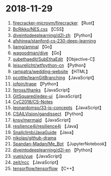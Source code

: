 # 2018-11-29

1. [firecracker-microvm/firecracker](https://github.com/firecracker-microvm/firecracker) 【Rust】
2. [BcRikko/NES.css](https://github.com/BcRikko/NES.css) 【CSS】
3. [diveintodeeplearning/d2l-zh](https://github.com/diveintodeeplearning/d2l-zh) 【Python】
4. [afshinea/stanford-cs-230-deep-learning](https://github.com/afshinea/stanford-cs-230-deep-learning) 
5. [liamg/aminal](https://github.com/liamg/aminal) 【Go】
6. [wagoodman/dive](https://github.com/wagoodman/dive) 【Go】
7. [subethaedit/SubEthaEdit](https://github.com/subethaedit/SubEthaEdit) 【Objective-C】
8. [leisurelicht/wtfpython-cn](https://github.com/leisurelicht/wtfpython-cn) 【Python】
9. [rampatra/wedding-website](https://github.com/rampatra/wedding-website) 【HTML】
10. [pcottle/learnGitBranching](https://github.com/pcottle/learnGitBranching) 【JavaScript】
11. [jofpin/trape](https://github.com/jofpin/trape) 【Python】
12. [feross/thanks](https://github.com/feross/thanks) 【JavaScript】
13. [GitSquared/edex-ui](https://github.com/GitSquared/edex-ui) 【JavaScript】
14. [CyC2018/CS-Notes](https://github.com/CyC2018/CS-Notes) 
15. [leonardomso/33-js-concepts](https://github.com/leonardomso/33-js-concepts) 【JavaScript】
16. [CSAILVision/gandissect](https://github.com/CSAILVision/gandissect) 【Python】
17. [knsv/mermaid](https://github.com/knsv/mermaid) 【JavaScript】
18. [resilience4j/resilience4j](https://github.com/resilience4j/resilience4j) 【Java】
19. [Snailclimb/JavaGuide](https://github.com/Snailclimb/JavaGuide) 【Java】
20. [nikolas/github-drama](https://github.com/nikolas/github-drama) 
21. [Spandan-Madan/Me_Bot](https://github.com/Spandan-Madan/Me_Bot) 【JupyterNotebook】
22. [diveintodeeplearning/d2l-en](https://github.com/diveintodeeplearning/d2l-en) 【Python】
23. [vuejs/vue](https://github.com/vuejs/vue) 【JavaScript】
24. [zeit/ncc](https://github.com/zeit/ncc) 【JavaScript】
25. [tensorflow/tensorflow](https://github.com/tensorflow/tensorflow) 【C++】
